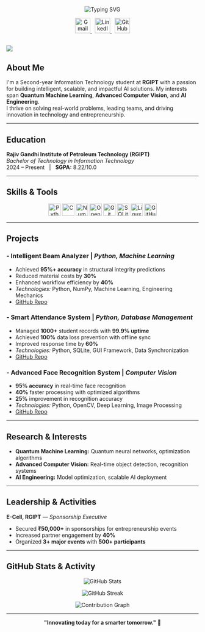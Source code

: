 <p align="center">
  <img src="https://readme-typing-svg.demolab.com?font=Fira+Code&size=28&pause=1000&color=00BFFF&center=true&vCenter=true&width=800&lines=Hi%2C+I'm+Sherikar+Om+Revanappa!;AI+%7C+Quantum+ML+%7C+Computer+Vision+Enthusiast;Building+the+Future+with+Code+%F0%9F%9A%80" alt="Typing SVG" />
</p>

<p align="center">
  <a href="mailto:omsherikar0229@gmail.com" target="_blank">
    <img src="https://skillicons.dev/icons?i=gmail&theme=dark" alt="Gmail" width="40" height="40"/>
  </a>
  &nbsp;
  <a href="https://linkedin.com/in/omsherikar0229" target="_blank">
    <img src="https://skillicons.dev/icons?i=linkedin&theme=dark" alt="LinkedIn" width="40" height="40"/>
  </a>
  &nbsp;
  <a href="https://github.com/omsherikar" target="_blank">
    <img src="https://skillicons.dev/icons?i=github&theme=dark" alt="GitHub" width="40" height="40"/>
  </a>
</p>

<a href="https://u8views.com/github/omsherikar"><img src="https://u8views.com/api/v1/github/profiles/180152315/views/day-week-month-total-count.svg"></a>
---

##  About Me

I'm a Second-year Information Technology student at **RGIPT** with a passion for building intelligent, scalable, and impactful AI solutions. My interests span **Quantum Machine Learning**, **Advanced Computer Vision**, and **AI Engineering**.  
I thrive on solving real-world problems, leading teams, and driving innovation in technology and entrepreneurship.

---

##  Education

**Rajiv Gandhi Institute of Petroleum Technology (RGIPT)**  
_Bachelor of Technology in Information Technology_  
2024 – Present &nbsp; | &nbsp; **SGPA:** 8.22/10.0

---

##  Skills & Tools

<p align="center">
  <img src="https://cdn.simpleicons.org/python/4B8BBE/ffffff" alt="Python" width="32" height="32"/>
  <img src="https://cdn.simpleicons.org/c/00599C/ffffff" alt="C" width="32" height="32"/>
  <img src="https://cdn.simpleicons.org/numpy/013243/ffffff" alt="NumPy" width="32" height="32"/>
  <img src="https://cdn.simpleicons.org/opencv/5C3EE8/ffffff" alt="OpenCV" width="32" height="32"/>
  <img src="https://cdn.simpleicons.org/git/F05032/ffffff" alt="Git" width="32" height="32"/>
  <img src="https://cdn.simpleicons.org/sqlite/003B57/ffffff" alt="SQLite" width="32" height="32"/>
  <img src="https://cdn.simpleicons.org/linux/000000/ffffff" alt="Linux" width="32" height="32"/>
  <img src="https://cdn.simpleicons.org/github/181717/ffffff" alt="GitHub" width="32" height="32"/>
</p>

---

##  Projects

### - Intelligent Beam Analyzer | _Python, Machine Learning_
- Achieved **95%+ accuracy** in structural integrity predictions
- Reduced material costs by **30%**
- Enhanced workflow efficiency by **40%**
- _Technologies:_ Python, NumPy, Machine Learning, Engineering Mechanics  
- [GitHub Repo](https://github.com/omsherikar/beam_analyzer_project)

### - Smart Attendance System | _Python, Database Management_
- Managed **1000+** student records with **99.9% uptime**
- Achieved **100%** data loss prevention with offline sync
- Improved response time by **60%**
- _Technologies:_ Python, SQLite, GUI Framework, Data Synchronization  
- [GitHub Repo](https://github.com/omsherikar/Attendance)

### - Advanced Face Recognition System | _Computer Vision_
- **95% accuracy** in real-time face recognition
- **40%** faster processing with optimized algorithms
- **25%** improvement in recognition accuracy
- _Technologies:_ Python, OpenCV, Deep Learning, Image Processing  
- [GitHub Repo](https://github.com/omsherikar/face_recognition)

---

##  Research & Interests

- **Quantum Machine Learning:** Quantum neural networks, optimization algorithms
- **Advanced Computer Vision:** Real-time object detection, recognition systems
- **AI Engineering:** Model optimization, scalable AI deployment

---

##  Leadership & Activities

**E-Cell, RGIPT** — _Sponsorship Executive_  
- Secured **₹50,000+** in sponsorships for entrepreneurship events
- Increased partner engagement by **40%**
- Organized **3+ major events** with **500+ participants**

---

## GitHub Stats & Activity

<p align="center">
  <img src="https://github-readme-stats.vercel.app/api?username=omsherikar&show_icons=true&theme=tokyonight" alt="GitHub Stats" />
</p>
<p align="center">
  <img src="https://github-readme-streak-stats.herokuapp.com/?user=omsherikar&theme=tokyonight" alt="GitHub Streak" />
</p>
<p align="center">
  <img src="https://github-profile-summary-cards.vercel.app/api/cards/profile-details?username=omsherikar&theme=tokyonight" alt="Contribution Graph" />
</p>

---

<p align="center">
  <b>"Innovating today for a smarter tomorrow."</b> 🚀
</p> 
